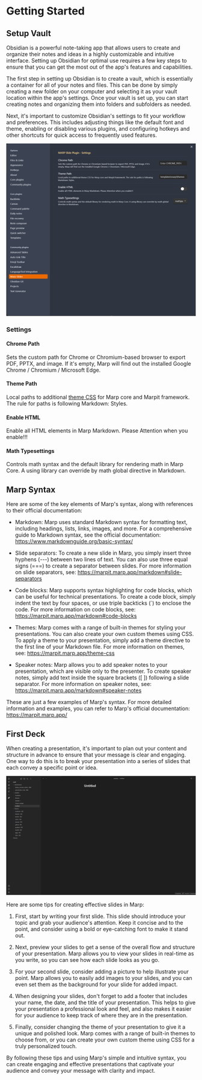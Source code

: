 # Getting Started

## Setup Vault

Obsidian is a powerful note-taking app that allows users to create and organize their notes and ideas in a highly customizable and intuitive interface. Setting up Obsidian for optimal use requires a few key steps to ensure that you can get the most out of the app's features and capabilities.

The first step in setting up Obsidian is to create a vault, which is essentially a container for all of your notes and files. This can be done by simply creating a new folder on your computer and selecting it as your vault location within the app's settings. Once your vault is set up, you can start creating notes and organizing them into folders and subfolders as needed.

Next, it's important to customize Obsidian's settings to fit your workflow and preferences. This includes adjusting things like the default font and theme, enabling or disabling various plugins, and configuring hotkeys and other shortcuts for quick access to frequently used features.

![Settings](pictures/Settings.png)


### Settings

#### Chrome Path

Sets the custom path for Chrome or Chromium-based browser to export PDF, PPTX, and image. If it\'s empty, Marp will find out the installed Google Chrome / Chromium / Microsoft Edge.

#### Theme Path

Local paths to additional [theme CSS](https://marpit.marp.app/theme-css) for Marp core and Marpit framework. The rule for paths is following Markdown: Styles.

#### Enable HTML

Enable all HTML elements in Marp Markdown. Please Attention when you enable!!!

#### Math Typesettings

Controls math syntax and the default library for rendering math in Marp Core. A using library can override by math global directive in Markdown.

## Marp Syntax

Here are some of the key elements of Marp's syntax, along with references to their official documentation:

- Markdown: Marp uses standard Markdown syntax for formatting text, including headings, lists, links, images, and more. For a comprehensive guide to Markdown syntax, see the official documentation: https://www.markdownguide.org/basic-syntax/

- Slide separators: To create a new slide in Marp, you simply insert three hyphens (---) between two lines of text. You can also use three equal signs (===) to create a separator between slides. For more information on slide separators, see: https://marpit.marp.app/markdown#slide-separators

- Code blocks: Marp supports syntax highlighting for code blocks, which can be useful for technical presentations. To create a code block, simply indent the text by four spaces, or use triple backticks (`) to enclose the code. For more information on code blocks, see: https://marpit.marp.app/markdown#code-blocks

- Themes: Marp comes with a range of built-in themes for styling your presentations. You can also create your own custom themes using CSS. To apply a theme to your presentation, simply add a theme directive to the first line of your Markdown file. For more information on themes, see: https://marpit.marp.app/theme-css

- Speaker notes: Marp allows you to add speaker notes to your presentation, which are visible only to the presenter. To create speaker notes, simply add text inside the square brackets ([ ]) following a slide separator. For more information on speaker notes, see: https://marpit.marp.app/markdown#speaker-notes

These are just a few examples of Marp's syntax. For more detailed information and examples, you can refer to Marp's official documentation: https://marpit.marp.app/

## First Deck

When creating a presentation, it's important to plan out your content and structure in advance to ensure that your message is clear and engaging. One way to do this is to break your presentation into a series of slides that each convey a specific point or idea.

![Alt text](pictures/FirstDeck.gif)

Here are some tips for creating effective slides in Marp:

1. First, start by writing your first slide. This slide should introduce your topic and grab your audience's attention. Keep it concise and to the point, and consider using a bold or eye-catching font to make it stand out.

2. Next, preview your slides to get a sense of the overall flow and structure of your presentation. Marp allows you to view your slides in real-time as you write, so you can see how each slide looks as you go.

3. For your second slide, consider adding a picture to help illustrate your point. Marp allows you to easily add images to your slides, and you can even set them as the background for your slide for added impact.

4. When designing your slides, don't forget to add a footer that includes your name, the date, and the title of your presentation. This helps to give your presentation a professional look and feel, and also makes it easier for your audience to keep track of where they are in the presentation.

5. Finally, consider changing the theme of your presentation to give it a unique and polished look. Marp comes with a range of built-in themes to choose from, or you can create your own custom theme using CSS for a truly personalized touch.

By following these tips and using Marp's simple and intuitive syntax, you can create engaging and effective presentations that captivate your audience and convey your message with clarity and impact.